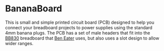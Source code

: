 # BananaBoard
This is small and simple printed circuit board (PCB) designed to help you connect your breadboard projects to power supplies using the standard 4mm banana plugs.
The PCB has a set of male headers that fit into the [BB830](http://www.busboard.com/BB830T) breadboard that [Ben Eater](https://eater.net/) uses, but also uses a slot design to allow wider ranges.
